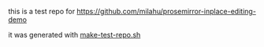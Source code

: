 this is a test repo for
https://github.com/milahu/prosemirror-inplace-editing-demo

it was generated with [make-test-repo.sh](make-test-repo.sh)
